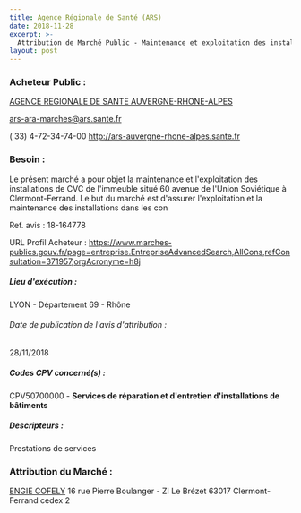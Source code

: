 ```yaml
---
title: Agence Régionale de Santé (ARS)
date: 2018-11-28
excerpt: >-
  Attribution de Marché Public - Maintenance et exploitation des installations de CVC du site de Clermont-Ferrand
layout: post
---
```


### Acheteur Public : 
<a href="/acheteur-32/siren-130008071"> AGENCE REGIONALE DE SANTE AUVERGNE-RHONE-ALPES</a><br/>



ars-ara-marches@ars.sante.fr

( 33) 4-72-34-74-00
http://ars-auvergne-rhone-alpes.sante.fr
### Besoin :

Le présent marché a pour objet la maintenance et l'exploitation des installations de CVC de l'immeuble situé 60 avenue de l'Union Soviétique à Clermont-Ferrand. Le but du marché est d'assurer l'exploitation et la maintenance des installations dans les con

Ref. avis : 18-164778

URL Profil Acheteur : https://www.marches-publics.gouv.fr/page=entreprise.EntrepriseAdvancedSearch,AllCons,refConsultation=371957,orgAcronyme=h8j

##### Lieu d'exécution :

LYON - Département 69 - Rhône

###### Date de publication de l'avis d'attribution : 
28/11/2018

##### Codes CPV concerné(s) :
CPV50700000 - **Services de réparation et d'entretien d'installations de bâtiments** <br/>

##### Descripteurs :
Prestations de services <br/>

### Attribution du Marché :
<a href="/entreprise-267/siren-542107651"> ENGIE COFELY</a>    16 rue Pierre Boulanger - ZI Le Brézet 63017 Clermont-Ferrand cedex 2 <br/>
